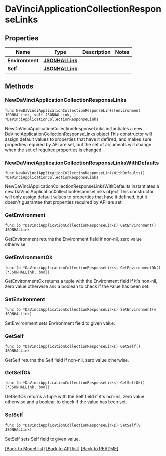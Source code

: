 # DaVinciApplicationCollectionResponseLinks

## Properties

Name | Type | Description | Notes
------------ | ------------- | ------------- | -------------
**Environment** | [**JSONHALLink**](JSONHALLink.md) |  | 
**Self** | [**JSONHALLink**](JSONHALLink.md) |  | 

## Methods

### NewDaVinciApplicationCollectionResponseLinks

`func NewDaVinciApplicationCollectionResponseLinks(environment JSONHALLink, self JSONHALLink, ) *DaVinciApplicationCollectionResponseLinks`

NewDaVinciApplicationCollectionResponseLinks instantiates a new DaVinciApplicationCollectionResponseLinks object
This constructor will assign default values to properties that have it defined,
and makes sure properties required by API are set, but the set of arguments
will change when the set of required properties is changed

### NewDaVinciApplicationCollectionResponseLinksWithDefaults

`func NewDaVinciApplicationCollectionResponseLinksWithDefaults() *DaVinciApplicationCollectionResponseLinks`

NewDaVinciApplicationCollectionResponseLinksWithDefaults instantiates a new DaVinciApplicationCollectionResponseLinks object
This constructor will only assign default values to properties that have it defined,
but it doesn't guarantee that properties required by API are set

### GetEnvironment

`func (o *DaVinciApplicationCollectionResponseLinks) GetEnvironment() JSONHALLink`

GetEnvironment returns the Environment field if non-nil, zero value otherwise.

### GetEnvironmentOk

`func (o *DaVinciApplicationCollectionResponseLinks) GetEnvironmentOk() (*JSONHALLink, bool)`

GetEnvironmentOk returns a tuple with the Environment field if it's non-nil, zero value otherwise
and a boolean to check if the value has been set.

### SetEnvironment

`func (o *DaVinciApplicationCollectionResponseLinks) SetEnvironment(v JSONHALLink)`

SetEnvironment sets Environment field to given value.


### GetSelf

`func (o *DaVinciApplicationCollectionResponseLinks) GetSelf() JSONHALLink`

GetSelf returns the Self field if non-nil, zero value otherwise.

### GetSelfOk

`func (o *DaVinciApplicationCollectionResponseLinks) GetSelfOk() (*JSONHALLink, bool)`

GetSelfOk returns a tuple with the Self field if it's non-nil, zero value otherwise
and a boolean to check if the value has been set.

### SetSelf

`func (o *DaVinciApplicationCollectionResponseLinks) SetSelf(v JSONHALLink)`

SetSelf sets Self field to given value.



[[Back to Model list]](../README.md#documentation-for-models) [[Back to API list]](../README.md#documentation-for-api-endpoints) [[Back to README]](../README.md)


